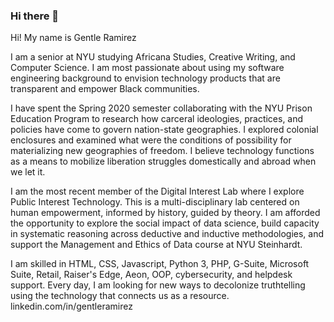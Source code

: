 ### Hi there 👋

<!--
**ramirezg-web/ramirezg-web** is a ✨ _special_ ✨ repository because its `README.md` (this file) appears on your GitHub profile.

Here are some ideas to get you started:

- 🔭 I’m currently working on ...
- 🌱 I’m currently learning ...
- 👯 I’m looking to collaborate on ...
- 🤔 I’m looking for help with ...
- 💬 Ask me about ...
- 📫 How to reach me: ...
- 😄 Pronouns: ...
- ⚡ Fun fact: ...
-->
Hi! My name is Gentle Ramirez

I am a senior at NYU studying Africana Studies, Creative Writing, and Computer Science. I am most passionate about using my software engineering background to envision technology products that are transparent and empower Black communities. 

I have spent the Spring 2020 semester collaborating with the NYU Prison Education Program to research how carceral ideologies, practices, and policies have come to govern nation-state geographies. I explored colonial enclosures and examined what were the conditions of possibility for materializing new geographies of freedom. I believe technology functions as a means to mobilize liberation struggles domestically and abroad when we let it. 

I am the most recent member of the Digital Interest Lab where I explore Public Interest Technology. This is a multi-disciplinary lab centered on human empowerment, informed by history, guided by theory. I am afforded the opportunity to explore the social impact of data science, build capacity in systematic reasoning across deductive and inductive methodologies, and support the Management and Ethics of Data course at NYU Steinhardt.


I am skilled in HTML, CSS, Javascript, Python 3, PHP, G-Suite, Microsoft Suite, Retail, Raiser's Edge, Aeon, OOP, cybersecurity, and helpdesk support. Every day, I am looking for new ways to decolonize truthtelling using the technology that connects us as a resource.
linkedin.com/in/gentleramirez

